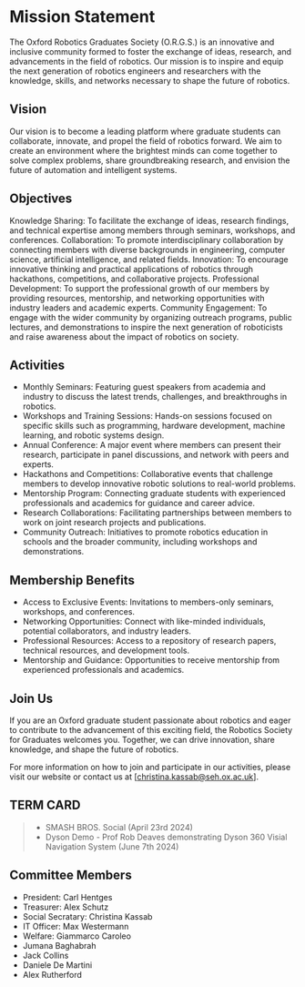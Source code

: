 # Mission Statement
The Oxford Robotics Graduates Society (O.R.G.S.) is an innovative and inclusive community formed to foster the exchange of ideas, research, and advancements in the field of robotics. Our mission is to inspire and equip the next generation of robotics engineers and researchers with the knowledge, skills, and networks necessary to shape the future of robotics.

## Vision
Our vision is to become a leading platform where graduate students can collaborate, innovate, and propel the field of robotics forward. We aim to create an environment where the brightest minds can come together to solve complex problems, share groundbreaking research, and envision the future of automation and intelligent systems.

## Objectives
Knowledge Sharing: To facilitate the exchange of ideas, research findings, and technical expertise among members through seminars, workshops, and conferences.
Collaboration: To promote interdisciplinary collaboration by connecting members with diverse backgrounds in engineering, computer science, artificial intelligence, and related fields.
Innovation: To encourage innovative thinking and practical applications of robotics through hackathons, competitions, and collaborative projects.
Professional Development: To support the professional growth of our members by providing resources, mentorship, and networking opportunities with industry leaders and academic experts.
Community Engagement: To engage with the wider community by organizing outreach programs, public lectures, and demonstrations to inspire the next generation of roboticists and raise awareness about the impact of robotics on society.

## Activities
- Monthly Seminars: Featuring guest speakers from academia and industry to discuss the latest trends, challenges, and breakthroughs in robotics.
- Workshops and Training Sessions: Hands-on sessions focused on specific skills such as programming, hardware development, machine learning, and robotic systems design.
- Annual Conference: A major event where members can present their research, participate in panel discussions, and network with peers and experts.
- Hackathons and Competitions: Collaborative events that challenge members to develop innovative robotic solutions to real-world problems.
- Mentorship Program: Connecting graduate students with experienced professionals and academics for guidance and career advice.
- Research Collaborations: Facilitating partnerships between members to work on joint research projects and publications.
- Community Outreach: Initiatives to promote robotics education in schools and the broader community, including workshops and demonstrations.

## Membership Benefits
- Access to Exclusive Events: Invitations to members-only seminars, workshops, and conferences.
- Networking Opportunities: Connect with like-minded individuals, potential collaborators, and industry leaders.
- Professional Resources: Access to a repository of research papers, technical resources, and development tools.
- Mentorship and Guidance: Opportunities to receive mentorship from experienced professionals and academics.

## Join Us
If you are an Oxford graduate student passionate about robotics and eager to contribute to the advancement of this exciting field, the Robotics Society for Graduates welcomes you. Together, we can drive innovation, share knowledge, and shape the future of robotics.

For more information on how to join and participate in our activities, please visit our website or contact us at [christina.kassab@seh.ox.ac.uk].


## TERM CARD
>- SMASH BROS. Social (April 23rd 2024)
>- Dyson Demo - Prof Rob Deaves demonstrating Dyson 360 Visial Navigation System (June 7th 2024)


## Committee Members
- President: Carl Hentges
- Treasurer: Alex Schutz
- Social Secratary: Christina Kassab
- IT Officer: Max Westermann
- Welfare: Giammarco Caroleo
- Jumana Baghabrah
- Jack Collins
- Daniele De Martini
- Alex Rutherford

